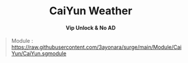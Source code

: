 <h1 align="center">CaiYun Weather</h1>
<h4 align="center">Vip Unlock & No AD</h4>

> Module : https://raw.githubusercontent.com/3ayonara/surge/main/Module/CaiYun/CaiYun.sgmodule